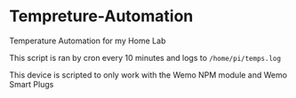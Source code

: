 # Tempreture-Automation
Temperature Automation for my Home Lab

This script is ran by cron every 10 minutes and logs to `/home/pi/temps.log`

This device is scripted to only work with the Wemo NPM module and Wemo Smart Plugs
